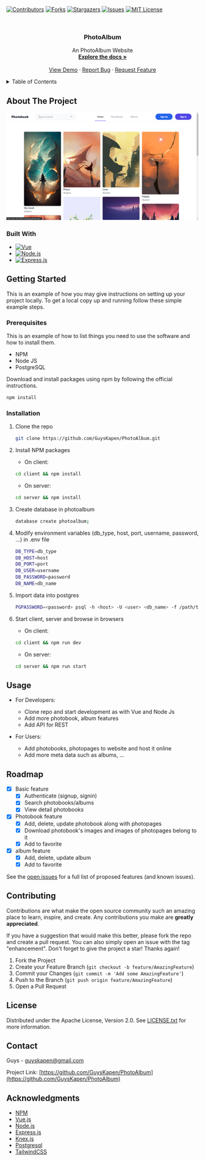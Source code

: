 <div id="top"></div>
<!--
*** Thanks for checking out the Best-README-Template. If you have a suggestion
*** that would make this better, please fork the repo and create a pull request
*** or simply open an issue with the tag "enhancement".
*** Don't forget to give the project a star!
*** Thanks again! Now go create something AMAZING! :D
-->

<!-- PROJECT SHIELDS -->
<!--
*** I'm using markdown "reference style" links for readability.
*** Reference links are enclosed in brackets [ ] instead of parentheses ( ).
*** See the bottom of this document for the declaration of the reference variables
*** for contributors-url, forks-url, etc. This is an optional, concise syntax you may use.
*** https://www.markdownguide.org/basic-syntax/#reference-style-links
-->

[![Contributors][contributors-shield]][contributors-url]
[![Forks][forks-shield]][forks-url]
[![Stargazers][stars-shield]][stars-url]
[![Issues][issues-shield]][issues-url]
[![MIT License][license-shield]][license-url]

<!-- PROJECT LOGO -->
<br />
<div align="center">
  <!-- <a href="https://github.com/GuysKapen/PhotoAlbum">
    <img src="images/logo.png" alt="Logo" width="80" height="80">
  </a> -->

<h3 align="center">PhotoAlbum</h3>

  <p align="center">
    An PhotoAlbum Website
    <br />
    <a href="https://github.com/GuysKapen/PhotoAlbum"><strong>Explore the docs »</strong></a>
    <br />
    <br />
    <a href="https://guys-photoalbum.netlify.app/">View Demo</a>
    ·
    <a href="https://github.com/GuysKapen/PhotoAlbum/issues">Report Bug</a>
    ·
    <a href="https://github.com/GuysKapen/PhotoAlbum/issues">Request Feature</a>
  </p>
</div>

<!-- TABLE OF CONTENTS -->
<details>
  <summary>Table of Contents</summary>
  <ol>
    <li>
      <a href="#about-the-project">About The Project</a>
      <ul>
        <li><a href="#built-with">Built With</a></li>
      </ul>
    </li>
    <li>
      <a href="#getting-started">Getting Started</a>
      <ul>
        <li><a href="#prerequisites">Prerequisites</a></li>
        <li><a href="#installation">Installation</a></li>
      </ul>
    </li>
    <li><a href="#usage">Usage</a></li>
    <li><a href="#roadmap">Roadmap</a></li>
    <li><a href="#contributing">Contributing</a></li>
    <li><a href="#license">License</a></li>
    <li><a href="#contact">Contact</a></li>
    <li><a href="#acknowledgments">Acknowledgments</a></li>
  </ol>
</details>

<!-- ABOUT THE PROJECT -->

## About The Project

![Product Name Screen Shot](docs/shot.png)

### Built With

- [![Vue][vue.com]][node-url]
- [![Node.js][node.com]][node-url]
- [![Express.js][express.com]][express-url]

<!-- GETTING STARTED -->

## Getting Started

This is an example of how you may give instructions on setting up your project locally.
To get a local copy up and running follow these simple example steps.

### Prerequisites

This is an example of how to list things you need to use the software and how to install them.

- NPM
- Node JS
- PostgreSQL

Download and install packages using npm by following the official instructions.

```sh
npm install
```

### Installation

1. Clone the repo

   ```sh
   git clone https://github.com/GuysKapen/PhotoAlbum.git
   ```

2. Install NPM packages

   - On client:

   ```sh
   cd client && npm install
   ```

   - On server:

   ```sh
   cd server && npm install
   ```

3. Create database in photoalbum

   ```sh
   database create photoalbum;
   ```

4. Modify environment variables (db_type, host, port, username, password, ...) in .env file

   ```sh
   DB_TYPE=db_type
   DB_HOST=host
   DB_PORT=port
   DB_USER=username
   DB_PASSWORD=password
   DB_NAME=db_name
   ```

5. Import data into postgres

   ```sh
   PGPASSWORD=<password> psql -h <host> -U <user> <db_name> -f /path/to/postgresql.sql
   ```

6. Start client, server and browse in browsers

   - On client:

   ```sh
   cd client && npm run dev
   ```

   - On server:

   ```sh
   cd server && npm run start
   ```

   <!-- USAGE EXAMPLES -->

## Usage

- For Developers:

  - Clone repo and start development as with Vue and Node Js
  - Add more photobook, album features
  - Add API for REST

- For Users:
  - Add photobooks, photopages to website and host it online
  - Add more meta data such as albums, ...

<!-- ROADMAP -->

## Roadmap

- [x] Basic feature
  - [x] Authenticate (signup, signin)
  - [x] Search photobooks/albums
  - [x] View detail photobooks
- [x] Photobook feature
  - [x] Add, delete, update photobook along with photopages
  - [x] Download photobook's images and images of photopages belong to it
  - [x] Add to favorite
- [x] album feature
  - [x] Add, delete, update album
  - [x] Add to favorite

See the [open issues](https://github.com/GuysKapen/PhotoAlbum/issues) for a full list of proposed features (and known issues).

<!-- CONTRIBUTING -->

## Contributing

Contributions are what make the open source community such an amazing place to learn, inspire, and create. Any contributions you make are **greatly appreciated**.

If you have a suggestion that would make this better, please fork the repo and create a pull request. You can also simply open an issue with the tag "enhancement".
Don't forget to give the project a star! Thanks again!

1. Fork the Project
2. Create your Feature Branch (`git checkout -b feature/AmazingFeature`)
3. Commit your Changes (`git commit -m 'Add some AmazingFeature'`)
4. Push to the Branch (`git push origin feature/AmazingFeature`)
5. Open a Pull Request

<!-- LICENSE -->

## License

Distributed under the Apache License, Version 2.0. See [LICENSE.txt][license-url] for more information.

<!-- CONTACT -->

## Contact

Guys - guyskapen@gmail.com

Project Link: [https://github.com/GuysKapen/PhotoAlbum](https://github.com/GuysKapen/PhotoAlbum)

<!-- ACKNOWLEDGMENTS -->

## Acknowledgments

- [NPM](https://www.npmjs.com/)
- [Vue.js](https://vuejs.org/)
- [Node.js](https://nodejs.org/)
- [Express.js](https://expressjs.com/)
- [Knex.js](https://knexjs.org/)
- [Postgresql](https://postgresql.org/)
- [TailwindCSS](https://tailwindcss.com/)

<!-- MARKDOWN LINKS & IMAGES -->
<!-- https://www.markdownguide.org/basic-syntax/#reference-style-links -->

[contributors-shield]: https://img.shields.io/github/contributors/GuysKapen/PhotoAlbum.svg?style=for-the-badge
[contributors-url]: https://github.com/GuysKapen/PhotoAlbum/graphs/contributors
[forks-shield]: https://img.shields.io/github/forks/GuysKapen/PhotoAlbum.svg?style=for-the-badge
[forks-url]: https://github.com/GuysKapen/PhotoAlbum/network/members
[stars-shield]: https://img.shields.io/github/stars/GuysKapen/PhotoAlbum.svg?style=for-the-badge
[stars-url]: https://github.com/GuysKapen/PhotoAlbum/stargazers
[issues-shield]: https://img.shields.io/github/issues/GuysKapen/PhotoAlbum.svg?style=for-the-badge
[issues-url]: https://github.com/GuysKapen/PhotoAlbum/issues
[license-shield]: https://img.shields.io/github/license/GuysKapen/PhotoAlbum.svg?style=for-the-badge
[license-url]: https://github.com/GuysKapen/PhotoAlbum/blob/master/LICENSE.txt
[linkedin-shield]: https://img.shields.io/badge/-LinkedIn-black.svg?style=for-the-badge&logo=linkedin&colorB=555
[linkedin-url]: https://linkedin.com/in/linkedin_username
[product-screenshot]: images/screenshot.png
[next.js]: https://img.shields.io/badge/next.js-000000?style=for-the-badge&logo=nextdotjs&logoColor=white
[next-url]: https://nextjs.org/
[react.js]: https://img.shields.io/badge/React-20232A?style=for-the-badge&logo=react&logoColor=61DAFB
[react-url]: https://reactjs.org/
[vue.js]: https://img.shields.io/badge/Vue.js-35495E?style=for-the-badge&logo=vuedotjs&logoColor=4FC08D
[vue-url]: https://vuejs.org/
[angular.io]: https://img.shields.io/badge/Angular-DD0031?style=for-the-badge&logo=angular&logoColor=white
[angular-url]: https://angular.io/
[svelte.dev]: https://img.shields.io/badge/Svelte-4A4A55?style=for-the-badge&logo=svelte&logoColor=FF3E00
[svelte-url]: https://svelte.dev/
[laravel.com]: https://img.shields.io/badge/Laravel-FF2D20?style=for-the-badge&logo=laravel&logoColor=white
[laravel-url]: https://laravel.com
[bootstrap.com]: https://img.shields.io/badge/Bootstrap-563D7C?style=for-the-badge&logo=bootstrap&logoColor=white
[bootstrap-url]: https://getbootstrap.com
[jquery.com]: https://img.shields.io/badge/jQuery-0769AD?style=for-the-badge&logo=jquery&logoColor=white
[jquery-url]: https://jquery.com
[vue.com]: https://img.shields.io/badge/Vue.js-35495E?style=for-the-badge&logo=vue.js&logoColor=4FC08D
[vue-url]: https://vue.js
[node.com]: https://img.shields.io/badge/Node.js-43853D?style=for-the-badge&logo=node.js&logoColor=white
[node-url]: https://node.js
[express.com]: https://img.shields.io/badge/Express.js-404D59?style=for-the-badge
[express-url]: https://express.js
